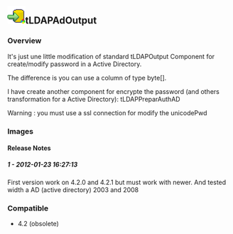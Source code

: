 ## <img src='./logo.jpg' width='40' height='40'>tLDAPAdOutput

### Overview
It's just une little modification of standard tLDAPOutput Component for create/modify password in a Active Directory.

The difference is you can use a column of type byte[].

I have create another component for encrypte the password (and others transformation for a Active Directory): tLDAPPreparAuthAD

Warning : you must use a ssl connection for modify the unicodePwd
  


### Images




#### Release Notes

##### 1 - 2012-01-23 16:27:13
First version work on 4.2.0 and 4.2.1 but must work with newer.
And tested width a AD (active directory) 2003 and 2008

### Compatible
 -  4.2 (obsolete)